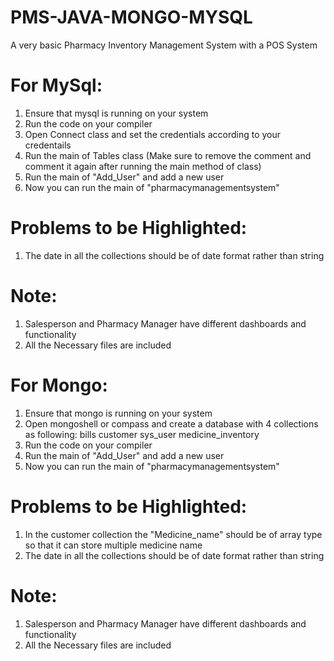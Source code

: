 # PMS-JAVA-MONGO-MYSQL
A very basic Pharmacy Inventory Management System with a POS System 

# For MySql:
1) Ensure that mysql is running on your system
2) Run the code on your compiler
3) Open Connect class and set the credentials according to your credentails
4) Run the main of Tables class (Make sure to remove the comment and comment it again after running the main method of class)
5) Run the main of "Add_User" and add a new user
6) Now you can run the main of "pharmacymanagementsystem"
# Problems to be Highlighted:
 1) The date in all the collections should be of date format rather than string 
# Note:
  1) Salesperson and Pharmacy Manager have different dashboards and functionality
  2) All the Necessary files are included

# For Mongo: 
1) Ensure that mongo is running on your system
2) Open mongoshell or compass and create a database with 4 collections as following:
    bills
    customer
    sys_user
    medicine_inventory
3) Run the code on your compiler
4) Run the main of "Add_User" and add a new user
5) Now you can run the main of "pharmacymanagementsystem"
# Problems to be Highlighted:
 1)  In the customer collection the "Medicine_name" should be of array type so that it can store multiple medicine name
 2)  The date in all the collections should be of date format rather than string  
# Note:
  1) Salesperson and Pharmacy Manager have different dashboards and functionality
  2) All the Necessary files are included
  
